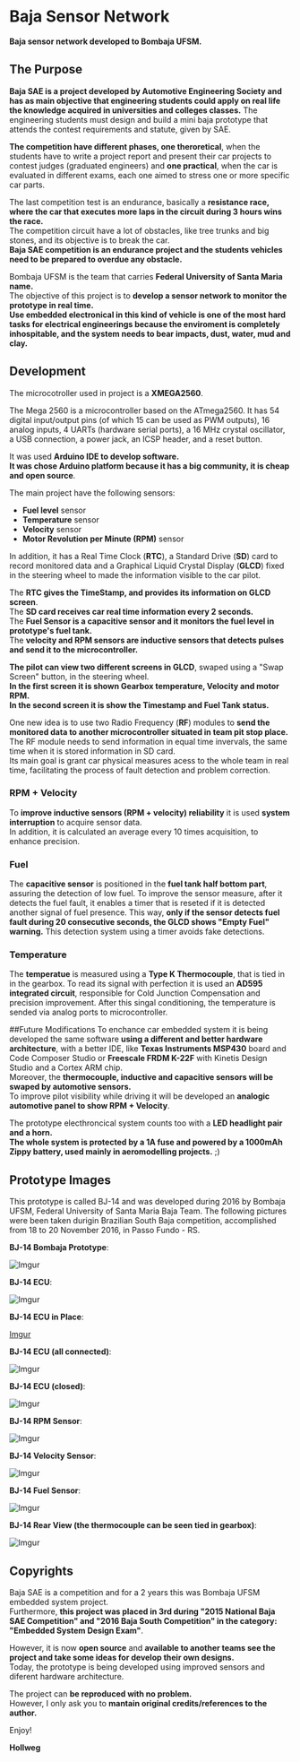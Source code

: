 
# Baja Sensor Network
**Baja sensor network developed to Bombaja UFSM.**

## The Purpose
**Baja SAE is a project developed by Automotive Engineering Society and has as main objective that engineering students
could apply on real life the knowledge acquired in universities and colleges classes.**
The engineering students must design and build a mini baja prototype that attends the contest requirements and statute, given by SAE.

**The competition have different phases, one theroretical**, when the students have to write a project report and present their car projects to contest judges (graduated engineers) and **one practical**, when the car is evaluated in different exams, each one aimed to stress one or more specific car parts. 

The last competition test is an endurance, basically a **resistance race, where the car that executes more laps in the circuit during 3 hours wins the race.** </br>
The competition circuit have a lot of obstacles, like tree trunks and big stones, and its objective is to break the car. </br>
**Baja SAE competition is an endurance project and the students vehicles need to be prepared to overdue any obstacle.**

Bombaja UFSM is the team that carries **Federal University of Santa Maria name.** </br> 
The objective of this project is to **develop a sensor network to monitor the prototype in real time.** </br>
**Use embedded electronical in this kind of vehicle is one of the most hard tasks for electrical engineerings because the enviroment is completely inhospitable, and the system needs to bear impacts, dust, water, mud and clay.**

## Development
The microcotroller used in project is a **XMEGA2560**. 

The Mega 2560 is a microcontroller based on the ATmega2560. It has 54 digital input/output pins (of which 15 can be used as PWM outputs), 16 analog inputs, 4 UARTs (hardware serial ports), a 16 MHz crystal oscillator, a USB connection, a power jack, an ICSP header, and a reset button. </br>

It was used **Arduino IDE to develop software.** </br>
**It was chose Arduino platform because it has a big community, it is cheap and open source**.

The main project have the following sensors:

- **Fuel level** sensor
- **Temperature** sensor
- **Velocity** sensor
- **Motor Revolution per Minute (RPM)** sensor

In addition, it has a Real Time Clock (**RTC**), a Standard Drive (**SD**) card to record monitored data and a Graphical Liquid Crystal Display (**GLCD**) fixed in the steering wheel to made the information visible to the car pilot.

The **RTC gives the TimeStamp, and provides its information on GLCD screen**. </br>
The **SD card receives car real time information every 2 seconds.** </br>
The **Fuel Sensor is a capacitive sensor and it monitors the fuel level in prototype's fuel tank.** </br>
The **velocity and RPM sensors are inductive sensors that detects pulses and send it to the microcontroller.** 

**The pilot can view two different screens in GLCD**, swaped using a "Swap Screen" button, in the steering wheel. </br>
**In the first screen it is shown Gearbox temperature, Velocity and motor RPM.** </br>
**In the second screen it is show the Timestamp and Fuel Tank status.**

One new idea is to use two Radio Frequency (**RF**) modules to **send the monitored data to another microcontroller situated in team pit stop place.** </br>
The RF module needs to send information in equal time invervals, the same time when it is stored information in SD card. </br>
Its main goal is grant car physical measures acess to the whole team in real time, facilitating the process of fault detection and problem correction. 

### RPM + Velocity
To **improve inductive sensors (RPM + velocity) reliability** it is used **system interruption** to acquire sensor data. </br>
In addition, it is calculated an average every 10 times acquisition, to enhance precision. </br>

### Fuel
The **capacitive sensor** is positioned in the **fuel tank half bottom part**, assuring the detection of low fuel. To improve the sensor measure, after it detects the fuel fault, it enables a timer that is reseted if it is detected another signal of fuel presence. This way, **only if the sensor detects fuel fault during 20 consecutive seconds, the GLCD shows "Empty Fuel" warning.** This detection system using a timer avoids fake detections. </br>

### Temperature
The **temperatue** is measured using a **Type K Thermocouple**, that is tied in in the gearbox. To read its signal with perfection it is used an **AD595 integrated circuit**, responsible for Cold Junction Compensation and precision improvement. After this singal conditioning, the temperature is sended via analog ports to microcontroller. </br>

##Future Modifications
To enchance car embedded system it is being developed the same software **using a different and better hardware architecture**, with a better IDE, like **Texas Instruments MSP430** board and Code Composer Studio or **Freescale FRDM K-22F** with Kinetis Design Studio and a Cortex ARM chip. </br>
Moreover, the **thermocouple, inductive and capacitive sensors will be swaped by automotive sensors.** </br>
To improve pilot visibility while driving it will be developed an **analogic automotive panel to show RPM + Velocity**.

The prototype electhroncical system counts too with a **LED headlight pair and a horn.** </br>
**The whole system is protected by a 1A fuse and powered by a 1000mAh Zippy battery, used mainly in aeromodelling projects.** ;)

## Prototype Images
This prototype is called BJ-14 and was developed during 2016 by Bombaja UFSM, Federal University of Santa Maria Baja Team. 
The following pictures were been taken durigin Brazilian South Baja competition, accomplished from 18 to 20 November 2016, in Passo Fundo - RS.

**BJ-14 Bombaja Prototype**:

![Imgur](http://i.imgur.com/SpP6ThM.jpg)


**BJ-14 ECU**:

![Imgur](http://i.imgur.com/VRJubWr.jpg) 


**BJ-14 ECU in Place**:

[Imgur](http://i.imgur.com/uADcoo2.jpg)


**BJ-14 ECU (all connected)**:

![Imgur](http://i.imgur.com/UUddKUP.jpg)


**BJ-14 ECU (closed)**:

![Imgur](http://i.imgur.com/vRaxChA.jpg)


**BJ-14 RPM Sensor**:

![Imgur](http://i.imgur.com/7iuwkVN.jpg)


**BJ-14 Velocity Sensor**:

![Imgur](http://i.imgur.com/RJu3lg9.jpg)


**BJ-14 Fuel Sensor**:

![Imgur](http://i.imgur.com/okjeFrq.jpg)


**BJ-14 Rear View (the thermocouple can be seen tied in gearbox)**:

![Imgur](http://i.imgur.com/ABqffoz.jpg)


## Copyrights
Baja SAE is a competition and for a 2 years this was Bombaja UFSM embedded system project. </br>
Furthermore, **this project was placed in 3rd during "2015 National Baja SAE Competition" and "2016 Baja South Competition" in the category: "Embedded System Design Exam"**.

However, it is now **open source** and **available to another teams see the project and take some ideas for develop their own designs.** </br>
Today, the prototype is being developed using improved sensors and diferent hardware architecture.

The project can **be reproduced with no problem.** </br>
However, I only ask you to **mantain original credits/references to the author.**


Enjoy!


**Hollweg**

